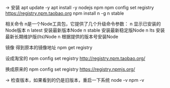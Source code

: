 -> 安装
apt update -y
apt install -y nodejs npm
npm config set registry https://registry.npm.taobao.org
npm install n -g
n stable

相关命令
n是一个Node工具包，它提供了几个升级命令参数：
n                              显示已安装的Node版本
n latest                    安装最新版本Node
n stable                   安装最新稳定版Node
n lts                         安装最新长期维护版(lts)Node
n <version>            根据提供的版本号安装Node

镜像
得到原本的镜像地址
npm get registry

设成淘宝的
npm config set registry http://registry.npm.taobao.org/

换成原来的
npm config set registry https://registry.npmjs.org/

-> 检查版本，如果看到的仍是旧版本，重启一下系统
node -v
npm -v